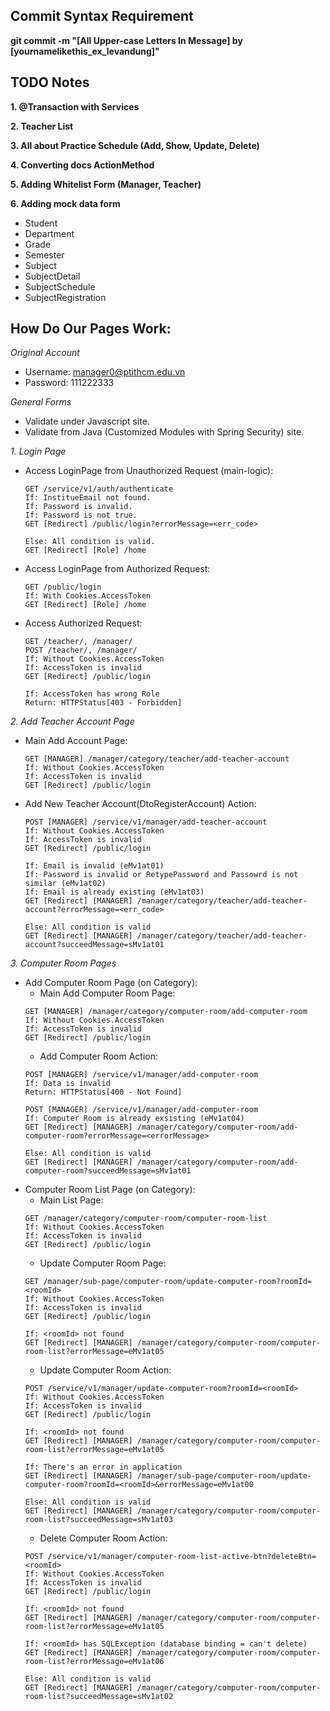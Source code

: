 ## Commit Syntax Requirement
**git commit -m "[All Upper-case Letters In Message] by [yournamelikethis_ex_levandung]"**

## TODO Notes

**1. @Transaction with Services**

**2. Teacher List**

**3. All about Practice Schedule (Add, Show, Update, Delete)**

**4. Converting docs ActionMethod**

**5. Adding Whitelist Form (Manager, Teacher)**

**6. Adding mock data form**
  - Student
  - Department
  - Grade
  - Semester
  - Subject
  - SubjectDetail
  - SubjectSchedule
  - SubjectRegistration

## How Do Our Pages Work:
*Original Account*
- Username: manager0@ptithcm.edu.vn
- Password: 111222333

*General Forms*
- Validate under Javascript site.
- Validate from Java (Customized Modules with Spring Security) site.

*1. Login Page*
- Access LoginPage from Unauthorized Request (main-logic):
  ```Http
  GET /service/v1/auth/authenticate
  If: InstitueEmail not found.
  If: Password is invalid.
  If: Password is not true.
  GET [Redirect] /public/login?errorMessage=<err_code>
  
  Else: All condition is valid.
  GET [Redirect] [Role] /home
  ```
- Access LoginPage from Authorized Request:
  ```Http
  GET /public/login
  If: With Cookies.AccessToken
  GET [Redirect] [Role] /home
  ```
- Access Authorized Request:
  ```Http
  GET /teacher/, /manager/
  POST /teacher/, /manager/
  If: Without Cookies.AccessToken
  If: AccessToken is invalid
  GET [Redirect] /public/login
    
  If: AccessToken has wrong Role
  Return: HTTPStatus[403 - Forbidden]
  ```
*2. Add Teacher Account Page*
- Main Add Account Page:
  ```Http
  GET [MANAGER] /manager/category/teacher/add-teacher-account
  If: Without Cookies.AccessToken
  If: AccessToken is invalid
  GET [Redirect] /public/login
  ```
- Add New Teacher Account(DtoRegisterAccount) Action:
  ```Http
  POST [MANAGER] /service/v1/manager/add-teacher-account
  If: Without Cookies.AccessToken
  If: AccessToken is invalid
  GET [Redirect] /public/login
  
  If: Email is invalid (eMv1at01)
  If: Password is invalid or RetypePassword and Passowrd is not similar (eMv1at02)
  If: Email is already existing (eMv1at03)
  GET [Redirect] [MANAGER] /manager/category/teacher/add-teacher-account?errorMessage=<err_code>

  Else: All condition is valid
  GET [Redirect] [MANAGER] /manager/category/teacher/add-teacher-account?succeedMessage=sMv1at01
  ```

*3. Computer Room Pages*
- Add Computer Room Page (on Category):
  - Main Add Computer Room Page:
  ```Http
  GET [MANAGER] /manager/category/computer-room/add-computer-room
  If: Without Cookies.AccessToken
  If: AccessToken is invalid
  GET [Redirect] /public/login
  ```
  - Add Computer Room Action:
  ```Http
  POST [MANAGER] /service/v1/manager/add-computer-room
  If: Data is invalid
  Return: HTTPStatus[400 - Not Found]
  
  POST [MANAGER] /service/v1/manager/add-computer-room
  If: Computer Room is already exsisting (eMv1at04)
  GET [Redirect] [MANAGER] /manager/category/computer-room/add-computer-room?errorMessage=<errorMessage>
  
  Else: All condition is valid
  GET [Redirect] [MANAGER] /manager/category/computer-room/add-computer-room?succeedMessage=sMv1at01
  ```
- Computer Room List Page (on Category):
  - Main List Page:
  ```Http
  GET /manager/category/computer-room/computer-room-list
  If: Without Cookies.AccessToken
  If: AccessToken is invalid
  GET [Redirect] /public/login
  ```
  - Update Computer Room Page:
  ```Http
  GET /manager/sub-page/computer-room/update-computer-room?roomId=<roomId>
  If: Without Cookies.AccessToken
  If: AccessToken is invalid
  GET [Redirect] /public/login
  
  If: <roomId> not found
  GET [Redirect] [MANAGER] /manager/category/computer-room/computer-room-list?errorMessage=eMv1at05
  ```
  - Update Computer Room Action:
  ```Http
  POST /service/v1/manager/update-computer-room?roomId=<roomId>
  If: Without Cookies.AccessToken
  If: AccessToken is invalid
  GET [Redirect] /public/login
  
  If: <roomId> not found
  GET [Redirect] [MANAGER] /manager/category/computer-room/computer-room-list?errorMessage=eMv1at05
  
  If: There's an error in application
  GET [Redirect] [MANAGER] /manager/sub-page/computer-room/update-computer-room?roomId=<roomId>&errorMessage=eMv1at00
  
  Else: All condition is valid
  GET [Redirect] [MANAGER] /manager/category/computer-room/computer-room-list?succeedMessage=sMv1at03
  ```
  - Delete Computer Room Action:
  ```Http
  POST /service/v1/manager/computer-room-list-active-btn?deleteBtn=<roomId>
  If: Without Cookies.AccessToken
  If: AccessToken is invalid
  GET [Redirect] /public/login
  
  If: <roomId> not found
  GET [Redirect] [MANAGER] /manager/category/computer-room/computer-room-list?errorMessage=eMv1at05
  
  If: <roomId> has SQLException (database binding = can't delete)
  GET [Redirect] [MANAGER] /manager/category/computer-room/computer-room-list?errorMessage=eMv1at06
  
  Else: All condition is valid
  GET [Redirect] [MANAGER] /manager/category/computer-room/computer-room-list?succeedMessage=sMv1at02
  ```
